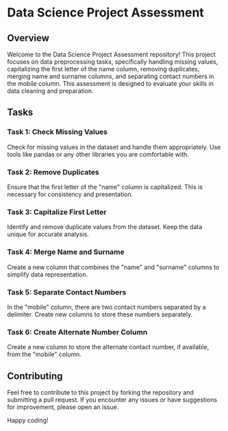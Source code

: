 # Data Science Project Assessment

## Overview

Welcome to the Data Science Project Assessment repository! This project focuses on data preprocessing tasks, specifically handling missing values, capitalizing the first letter of the name column, removing duplicates, merging name and surname columns, and separating contact numbers in the mobile column. This assessment is designed to evaluate your skills in data cleaning and preparation.

## Tasks

### Task 1: Check Missing Values

Check for missing values in the dataset and handle them appropriately. Use tools like pandas or any other libraries you are comfortable with.

### Task 2: Remove Duplicates

Ensure that the first letter of the "name" column is capitalized. This is necessary for consistency and presentation.

### Task 3: Capitalize First Letter 

Identify and remove duplicate values from the dataset. Keep the data unique for accurate analysis.

### Task 4: Merge Name and Surname

Create a new column that combines the "name" and "surname" columns to simplify data representation.

### Task 5: Separate Contact Numbers

In the "mobile" column, there are two contact numbers separated by a delimiter. Create new columns to store these numbers separately.

### Task 6: Create Alternate Number Column

Create a new column to store the alternate contact number, if available, from the "mobile" column.

## Contributing

Feel free to contribute to this project by forking the repository and submitting a pull request. If you encounter any issues or have suggestions for improvement, please open an issue.

Happy coding!

